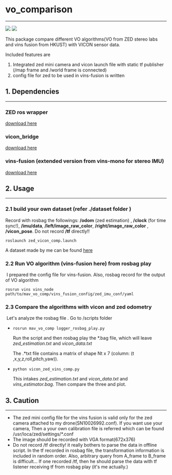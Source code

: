 # vo_comparison

____

<img src="https://github.com/icsl-Jeon/traj_gen/blob/master/img/rviz.png">

<img src="https://github.com/icsl-Jeon/traj_gen/blob/master/img/vicon_zed_vins.png">

This package compare different VO algorithms(VO from ZED stereo labs and vins fusion from HKUST) with VICON sensor data.

Included features are 

1. Integrated zed mini camera and vicon launch file with static tf publisher (/map frame and /world frame is connected)
2. config file for zed to be used in vins-fusion is written   



## 1. Dependencies 

---



### ZED ros wrapper

[download here](https://github.com/stereolabs/zed-ros-wrapper)  

### vicon_bridge

[download here](https://github.com/ethz-asl/vicon_bridge)  

### vins-fusion (extended version from vins-mono for stereo IMU)

[download here](https://github.com/HKUST-Aerial-Robotics/VINS-Fusion)  



## 2. Usage 

____



### 2.1 build your own dataset  (refer ./dataset folder )

Record with rosbag the followings: **/odom** (zed estimation) , **/clock** (for time sync!), **/imu/data**, **/left/image_raw_color**, **/right/image_raw_color** , **/vicon_pose**. Do not record **/tf** directly!! 

```
roslaunch zed_vicon_comp.launch 
```

A dataset made by me can be found [here](https://drive.google.com/open?id=1ztOUUuxVBkayTsWErh2n-K4R_Pmuosu-)

### 2.2 Run VO algorithm (vins-fusion here) from rosbag play 

​	I prepared the config file for vins-fusion. Also, rosbag record for the output of VO algorithm 

```
rosrun vins vins_node path/to/mav_vo_comp/vins_fusion_config/zed_imu_conf/yaml
```



### 2.3 Compare the algorithms with vicon and zed odometry

​	Let's analyze  the rosbag file . Go to /scripts folder 

 * ```
   rosrun mav_vo_comp logger_rosbag_play.py
   ```

   Run the script and then rosbag play the *.bag file, which will leave *zed_estimation.txt* and *vicon_data.txt* 

   The .*txt file contains a matrix of shape Nt x 7 (column: (t ,x,y,z,roll,pitch,yaw)).   

 * ``` 
   python vicon_zed_vins_comp.py
   ```

   This intakes *zed_estimation.txt* and *vicon_data.txt*  and *vins_estimator.bag*. Then compare the three and plot.

    

## 3. Caution 

___



+ The zed mini config file for the vins fusion is valid only for the zed camera attached to my drone(SN10026992.conf). If you want use your camera, Then a your own calibration file is referred which can be found /usr/loca/zed/settings/*.conf
+ The image should be recorded with VGA format(672x376)
+   Do not record /tf directly! it really bothers to parse the data in offline script. In the tf recorded in rosbag file, the transformation information is included in random order. Also, arbitrary query from A_frame to B_frame is difficult... If one recorded /tf, then he should parse the data with tf listener receiving tf from rosbag play (it's me actually.)  